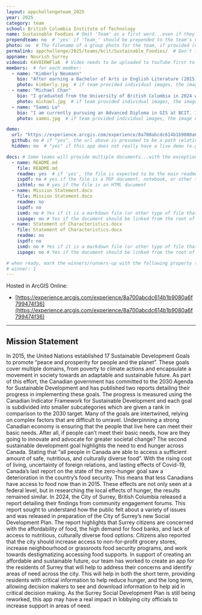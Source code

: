```yaml
---
layout: appchallengeteam_2025
year: 2025
category: team
school: British Columbia Institute of Technology
name: Sustainable Foodies # Omit 'Team' as a first word...even if they specifically named themselves "Team X"
prependteam: no  # 'yes' if 'Team_' should be prepended to the team's name (i.e., they specifically named themselves "Team X" instead of just "X")
photo: no  # The filename of a group photo for the team, if provided (e.g., team.jpg)...expected to be located inside the images folder in the team's repo.
permalink: appchallenge/2025/teams/bcit/Sustainable_Foodies/  # Don't forget to update the school short-code in the URL...
appname: Nourish Surrey
videoid: K4VOIRWFlaA  # Video needs to be uploaded to YouTube first to get this ID
members:  # for each member:
  - name: "Kimberly Neumann"
    bio: "After earning a Bachelor of Arts in English Literature (2015) and a Bachelor of Education in Secondary Education (2018) from the University of British Columbia, I spent several years teaching and case managing at-risk youth. While I found the work meaningful, I ultimately sought a career that was more place-based and connected to the natural world. This led me to pursue further studies in geology and GIS, before I eventually enrolled in the Advanced Diploma in GIS program at BCIT. My goal is to integrate my technical expertise, educational background, and communication skills in a career focused on geology, natural resource management, or education. When I’m not working with spatial data, you can usually find me solving puzzles, playing Dungeons & Dragons, or hanging out with my dog, Theo."
    photo: kimberly.jpg  # if team provided individual images, the image named here should exist in the images folder in the team's repo.
  - name: "Michael Chan"
    bio: "I graduated from the University of British Columbia in 2024 with a Bachelor's degree in Geological Sciences, where I discovered my interest in Geographic Information Systems (GIS). Within GIS, I am interested in geospatial analyses, identifying spatial trends, and understanding spatial relationships. Currently, I am pursuing an Advanced Diploma in GIS at the British Columbia Institute of Technology, where I aim to further develop my knowledge and skills in GIS with the hope of applying this knowledge to address real-world challenges and assist organizations in leveraging GIS. Outside of my professional pursuits, I enjoy playing badminton, hiking, and spending time with friends."
    photo: michael.jpg  # if team provided individual images, the image named here should exist in the images folder in the team's repo.
  - name: "Sammi Lo"
    bio: "I am currently pursuing an Advanced Diploma in GIS at BCIT. I graduated from the University of British Columbia in 2024 with a Bachelor of Arts degree in Geography (Environment & Sustainability) and a minor in GIS. During my degree, I developed a strong interest in GIS, which led me to advance my technical skills at BCIT. My GIS interests lie in cartography and web mapping, particularly in their applications to urban planning. I wish to work with local governments and organizations to address critical urban issues, such as affordable housing, accessibility to green space, and public transportation. Besides GIS, I enjoy crocheting, going to cafes, and bouldering."
    photo: sammi.jpg  # if team provided individual images, the image named here should exist in the images folder in the team's repo.

demo:
  url: "https://experience.arcgis.com/experience/8a700abcdc614b1b9080a6f799474f36"  # A relative path if hosted from the team's folder in the GitHub repo, otherwise a full url (and specify "no" for the github property below)
  github: no # if "yes", the url above is presumed to be a path relative to the gh_pages URL for the team in GitHub...otherwise, a full URL is expected.
  hidden: no  # "yes" if this app does not really have a live demo (e.g., mobile/AppStudio apps)

docs: # Some teams will provide multiple documents...with the exception of the README.md, these are generally expected to be in a docs/ subfolder of their repo
  - name: README.md
    file: README.md
    readme: yes  # if 'yes', the file is expected to be the main readme document at the root of the team's repository
    ispdf: no # yes if the file is a PDF document, notebook, or other type of file (since the filename will need to be appended to the URL)
    ishtml: no # yes if the file is an HTML document
  - name: Mission Statement.docx
    file: Mission Statement.docx
    readme: no
    ispdf: no
    ismd: no # Yes if it is a markdown file (or other type of file that can be previewed in GitHub)
    ispage: no # Yes if the document should be linked from the root of the repo, otherwise it is expected to be in the /docs subfolder
  - name: Statement of Characteristics.docx
    file: Statement of Characteristics.docx
    readme: no
    ispdf: no
    ismd: no # Yes if it is a markdown file (or other type of file that can be previewed in GitHub)
    ispage: no # Yes if the document should be linked from the root of the repo, otherwise it is expected to be in the /docs subfolder

# when ready, mark the winners/runners-up with the following property (1, 2 or 3 for winners and first/second runners-up):
# winner: 1
---
```


Hosted in ArcGIS Online:

- [https://experience.arcgis.com/experience/8a700abcdc614b1b9080a6f799474f36](https://experience.arcgis.com/experience/8a700abcdc614b1b9080a6f799474f36)

---

## Mission Statement

In 2015, the United Nations established 17 Sustainable Development Goals to promote “peace and prosperity for people and the planet”.  These goals cover multiple domains, from poverty to climate actions and encapsulate a movement in society towards an adaptable and sustainable future. 
As part of this effort, the Canadian government has committed to the 2030 Agenda for Sustainable Development and has published two reports detailing their progress in implementing these goals. The progress is measured using the Canadian Indicator Framework for Sustainable Development and each goal is subdivided into smaller subcategories which are given a rank in comparison to the 2030 target. Many of the goals are intertwined, relying on complex factors that are difficult to unravel. Underpinning a strong Canadian economy is ensuring that the people that live here can meet their basic needs. After all, if people can’t meet their basic needs, how are they going to innovate and advocate for greater societal change?
The second sustainable development goal highlights the need to end hunger across Canada. Stating that “all people in Canada are able to access a sufficient amount of safe, nutritious, and culturally diverse food”. With the rising cost of living, uncertainty of foreign relations, and lasting effects of Covid-19, Canada’s last report on the state of the zero-hunger goal saw a deterioration in the country’s food security. This means that less Canadians have access to food now than in 2015. These effects are not only seen at a federal level, but in researching the local effects of hunger, the results remained similar. In 2024, the City of Surrey, British Columbia released a report detailing their findings from community engagement forums. This report sought to understand how the public felt about a variety of issues and was released in preparation of the City of Surrey’s new Social Development Plan. The report highlights that Surrey citizens are concerned with the affordability of food, the high demand for food banks, and lack of access to nutritious, culturally diverse food options. Citizens also reported that the city should increase access to non-for-profit grocery stores, increase neighbourhood or grassroots food security programs, and work towards destigmatizing accessing food supports.
In support of creating an affordable and sustainable future, our team has worked to create an app for the residents of Surrey that will help to address their concerns and identify areas of need across the city. This will help in both the short term, providing residents with critical information to help reduce hunger, and the long term, allowing decision makers to see and download information to help aid in critical decision making. As the Surrey Social Development Plan is still being reworked, this app may have a real impact in lobbying city officials to increase support in areas of need. 
